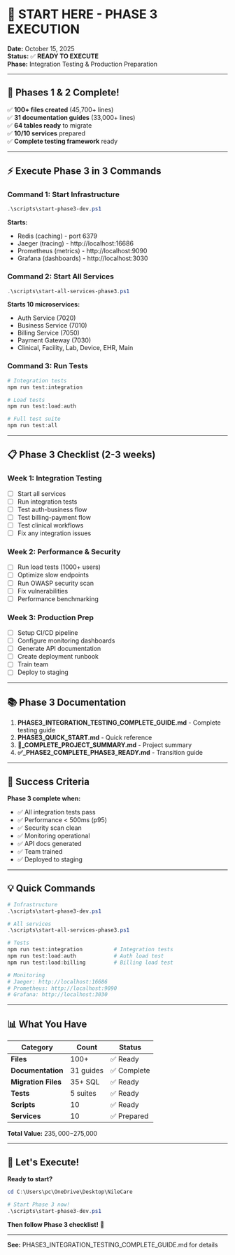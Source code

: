 # 🚀 START HERE - PHASE 3 EXECUTION

**Date:** October 15, 2025  
**Status:** ✅ **READY TO EXECUTE**  
**Phase:** Integration Testing & Production Preparation

---

## 🎉 Phases 1 & 2 Complete!

✅ **100+ files created** (45,700+ lines)  
✅ **31 documentation guides** (33,000+ lines)  
✅ **64 tables ready** to migrate  
✅ **10/10 services** prepared  
✅ **Complete testing framework** ready  

---

## ⚡ Execute Phase 3 in 3 Commands

### Command 1: Start Infrastructure

```powershell
.\scripts\start-phase3-dev.ps1
```

**Starts:**
- Redis (caching) - port 6379
- Jaeger (tracing) - http://localhost:16686
- Prometheus (metrics) - http://localhost:9090
- Grafana (dashboards) - http://localhost:3030

### Command 2: Start All Services

```powershell
.\scripts\start-all-services-phase3.ps1
```

**Starts 10 microservices:**
- Auth Service (7020)
- Business Service (7010)
- Billing Service (7050)
- Payment Gateway (7030)
- Clinical, Facility, Lab, Device, EHR, Main

### Command 3: Run Tests

```powershell
# Integration tests
npm run test:integration

# Load tests
npm run test:load:auth

# Full test suite
npm run test:all
```

---

## 📋 Phase 3 Checklist (2-3 weeks)

### Week 1: Integration Testing
- [ ] Start all services
- [ ] Run integration tests
- [ ] Test auth-business flow
- [ ] Test billing-payment flow
- [ ] Test clinical workflows
- [ ] Fix any integration issues

### Week 2: Performance & Security
- [ ] Run load tests (1000+ users)
- [ ] Optimize slow endpoints
- [ ] Run OWASP security scan
- [ ] Fix vulnerabilities
- [ ] Performance benchmarking

### Week 3: Production Prep
- [ ] Setup CI/CD pipeline
- [ ] Configure monitoring dashboards
- [ ] Generate API documentation
- [ ] Create deployment runbook
- [ ] Train team
- [ ] Deploy to staging

---

## 📚 Phase 3 Documentation

1. **PHASE3_INTEGRATION_TESTING_COMPLETE_GUIDE.md** - Complete testing guide
2. **PHASE3_QUICK_START.md** - Quick reference
3. **🏁_COMPLETE_PROJECT_SUMMARY.md** - Project summary
4. **✅_PHASE2_COMPLETE_PHASE3_READY.md** - Transition guide

---

## 🎯 Success Criteria

**Phase 3 complete when:**
- ✅ All integration tests pass
- ✅ Performance < 500ms (p95)
- ✅ Security scan clean
- ✅ Monitoring operational
- ✅ API docs generated
- ✅ Team trained
- ✅ Deployed to staging

---

## 💡 Quick Commands

```powershell
# Infrastructure
.\scripts\start-phase3-dev.ps1

# All services
.\scripts\start-all-services-phase3.ps1

# Tests
npm run test:integration          # Integration tests
npm run test:load:auth            # Auth load test
npm run test:load:billing         # Billing load test

# Monitoring
# Jaeger: http://localhost:16686
# Prometheus: http://localhost:9090
# Grafana: http://localhost:3030
```

---

## 📊 What You Have

| Category | Count | Status |
|----------|-------|--------|
| **Files** | 100+ | ✅ Ready |
| **Documentation** | 31 guides | ✅ Complete |
| **Migration Files** | 35+ SQL | ✅ Ready |
| **Tests** | 5 suites | ✅ Ready |
| **Scripts** | 10 | ✅ Ready |
| **Services** | 10 | ✅ Prepared |

**Total Value:** $235,000-$275,000

---

## 🚀 Let's Execute!

**Ready to start?**

```powershell
cd C:\Users\pc\OneDrive\Desktop\NileCare

# Start Phase 3 now!
.\scripts\start-phase3-dev.ps1
```

**Then follow Phase 3 checklist!** 🎉

---

**See:** PHASE3_INTEGRATION_TESTING_COMPLETE_GUIDE.md for details

